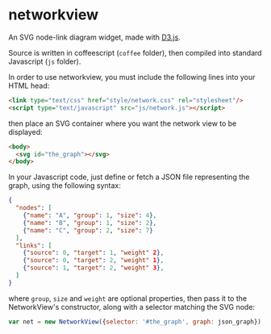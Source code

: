 networkview
===========

An SVG node-link diagram widget, made with [D3.js](http://d3js.org).

Source is written in coffeescript (`coffee` folder), then compiled into standard Javascript (`js` folder).

In order to use networkview, you must include the following lines into your HTML head:

```html
<link type="text/css" href="style/network.css" rel="stylesheet"/>
<script type="text/javascript" src="js/network.js"></script>
```

then place an SVG container where you want the network view to be displayed:

```html
<body>
  <svg id="the_graph"></svg>
</body>
```

In your Javascript code, just define or fetch a JSON file representing the graph, using the following syntax:

```json
{
  "nodes": [
    {"name": "A", "group": 1, "size": 4},
    {"name": "B", "group": 1, "size": 2},
    {"name": "C", "group": 2, "size": 7}
  ],
  "links": [
    {"source": 0, "target": 1, "weight" 2},
    {"source": 0, "target": 2, "weight" 1},
    {"source": 1, "target": 2, "weight" 3},
  ]
}
```

where `group`, `size` and `weight` are optional properties, then pass it to the NetworkView's constructor, along with a selector matching the SVG node:

```javascript
var net = new NetworkView({selector: '#the_graph', graph: json_graph});
```
